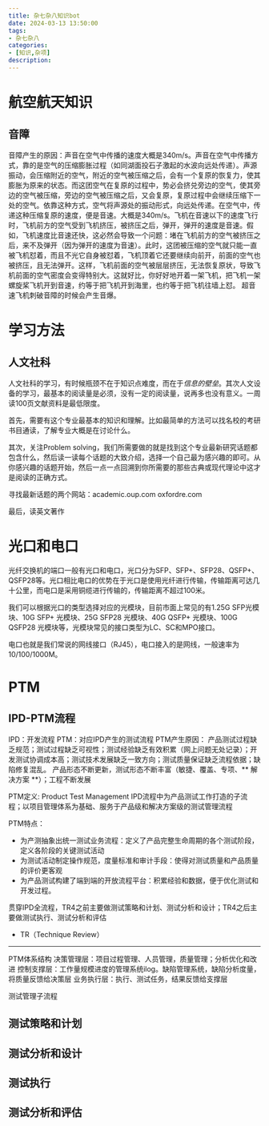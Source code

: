 ```yaml
---
title: 杂七杂八知识bot
date: 2024-03-13 13:50:00
tags:
- 杂七杂八
categories:
- [知识,杂项]
description: 
---
```

# 航空航天知识
## 音障

音障产生的原因：声音在空气中传播的速度大概是340m/s。声音在空气中传播方式，靠的是空气的压缩膨胀过程（如同湖面投石子激起的水波向远处传递）。声源振动，会压缩附近的空气，附近的空气被压缩之后，会有一个复原的恢复力，使其膨胀为原来的状态。而这团空气在复原的过程中，势必会挤兑旁边的空气，使其旁边的空气被压缩，旁边的空气被压缩之后，又会复原，复原过程中会继续压缩下一处的空气。依靠这种方式，空气将声源处的振动形式，向远处传递。在空气中，传递这种压缩复原的速度，便是音速。大概是340m/s。飞机在音速以下的速度飞行时，飞机前方的空气受到飞机挤压，被挤压之后，弹开，弹开的速度是音速。假如，飞机速度比音速还快，这必然会导致一个问题：堵在飞机前方的空气被挤压之后，来不及弹开（因为弹开的速度为音速）。此时，这团被压缩的空气就只能一直被飞机怼着，而且不光它自身被怼着，飞机顶着它还要继续向前开，前面的空气也被挤压，且无法弹开。这样，飞机前面的空气被层层挤压，无法恢复原状，导致飞机前面的空气密度会变得特别大。这就好比，你好好地开着一架飞机，把飞机一架螺旋桨飞机开到音速，约等于把飞机开到海里，也约等于把飞机往墙上怼。
超音速飞机刺破音障的时候会产生音爆。

# 学习方法
## 人文社科
人文社科的学习，有时候瓶颈不在于知识点难度，而在于*信息的壁垒*。其次人文设备的学习，最基本的阅读量是必须，没有一定的阅读量，说再多也没有意义。一周读100页文献资料是最低限度。

首先，需要有这个专业最基本的知识和理解。比如最简单的方法可以找名校的考研书目通读，了解专业大概是在讨论什么。

其次，关注Problem solving，我们所需要做的就是找到这个专业最新研究话题都包含什么，然后读一读每个话题的大致介绍，选择一个自己最为感兴趣的即可。从你感兴趣的话题开始，然后一点一点回溯到你所需要的那些古典或现代理论中这才是阅读的正确方式。

寻找最新话题的两个网站：academic.oup.com  oxfordre.com

最后，读英文著作

# 光口和电口

光纤交换机的端口一般有光口和电口，光口分为SFP、SFP+、SFP28、QSFP+、QSFP28等。光口相比电口的优势在于光口是使用光纤进行传输，传输距离可达几十公里，而电口是采用铜缆进行传输的，传输距离不超过100米。

我们可以根据光口的类型选择对应的光模块，目前市面上常见的有1.25G SFP光模块、10G SFP+ 光模块、25G SFP28 光模块、40G QSFP+ 光模块、100G QSFP28 光模块等，光模块常见的接口类型为LC、SC和MPO接口。

电口也就是我们常说的网线接口（RJ45），电口接入的是网线，一般速率为10/100/1000M。

# PTM
## IPD-PTM流程
IPD：开发流程
PTM：对应IPD产生的测试流程
PTM产生原因：
产品测试过程缺乏规范；测试过程缺乏可视性；测试经验缺乏有效积累（网上问题无处记录）；开发测试协调成本高；测试技术发展缺乏一致方向；测试质量保证缺乏流程依据；缺陷修复混乱。
产品形态不断更新，测试形态不断丰富（敏捷、覆盖、专项、** 解决方案 **）；工程不断发展

PTM定义:
Product Test Management
IPD流程中为产品测试工作打造的子流程；以项目管理体系为基础、服务于产品级和解决方案级的测试管理流程

PTM特点：
- 为产测抽象出统一测试业务流程：定义了产品完整生命周期的各个测试阶段，定义各阶段的关键测试活动
- 为测试活动制定操作规范，度量标准和审计手段：使得对测试质量和产品质量的评价更客观
- 为产品测试构建了端到端的开放流程平台：积累经验和数据，便于优化测试和开发过程。

贯穿IPD全流程，TR4之前主要做测试策略和计划、测试分析和设计；TR4之后主要做测试执行、测试分析和评估
* TR（Technique Review）

---
PTM体系结构
决策管理层：项目过程管理、人员管理，质量管理；分析优化和改进
控制支撑层：工作量规模进度的管理系统ilog。缺陷管理系统，缺陷分析度量，将质量反馈给决策层
业务执行层：执行、测试任务，结果反馈给支撑层

测试管理子流程


## 测试策略和计划

## 测试分析和设计

## 测试执行

## 测试分析和评估
